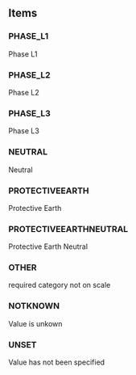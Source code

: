 

<!-- end of short definition -->
## Items

### PHASE_L1
Phase L1

### PHASE_L2
Phase L2

### PHASE_L3
Phase L3

### NEUTRAL
Neutral

### PROTECTIVEEARTH
Protective Earth

### PROTECTIVEEARTHNEUTRAL
Protective Earth Neutral

### OTHER
required category not on scale

### NOTKNOWN
Value is unkown

### UNSET
Value has not been specified
